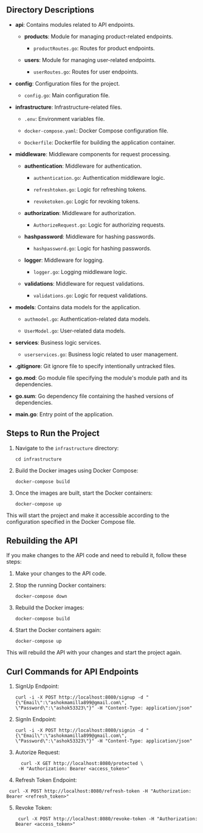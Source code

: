 ## Directory Descriptions

- **api**: Contains modules related to API endpoints.

  - **products**: Module for managing product-related endpoints.

    - `productRoutes.go`: Routes for product endpoints.

  - **users**: Module for managing user-related endpoints.

    - `userRoutes.go`: Routes for user endpoints.

- **config**: Configuration files for the project.

  - `config.go`: Main configuration file.

- **infrastructure**: Infrastructure-related files.

  - `.env`: Environment variables file.

  - `docker-compose.yaml`: Docker Compose configuration file.

  - `Dockerfile`: Dockerfile for building the application container.

- **middleware**: Middleware components for request processing.

  - **authentication**: Middleware for authentication.

    - `authentication.go`: Authentication middleware logic.

    - `refreshtoken.go`: Logic for refreshing tokens.

    - `revoketoken.go`: Logic for revoking tokens.

  - **authorization**: Middleware for authorization.

    - `AuthorizeRequest.go`: Logic for authorizing requests.

  - **hashpassword**: Middleware for hashing passwords.

    - `hashpassword.go`: Logic for hashing passwords.

  - **logger**: Middleware for logging.

    - `logger.go`: Logging middleware logic.

  - **validations**: Middleware for request validations.

    - `validations.go`: Logic for request validations.

- **models**: Contains data models for the application.

  - `authmodel.go`: Authentication-related data models.

  - `UserModel.go`: User-related data models.

- **services**: Business logic services.

  - `userservices.go`: Business logic related to user management.

- **.gitignore**: Git ignore file to specify intentionally untracked files.
- **go.mod**: Go module file specifying the module's module path and its dependencies.
- **go.sum**: Go dependency file containing the hashed versions of dependencies.
- **main.go**: Entry point of the application.

## Steps to Run the Project

1. Navigate to the `infrastructure` directory:
    ```
    cd infrastructure
    ```

2. Build the Docker images using Docker Compose:
    ```
    docker-compose build
    ```

3. Once the images are built, start the Docker containers:
    ```
    docker-compose up
    ```

This will start the project and make it accessible according to the configuration specified in the Docker Compose file.

## Rebuilding the API

If you make changes to the API code and need to rebuild it, follow these steps:

1. Make your changes to the API code.

2. Stop the running Docker containers:
    ```
    docker-compose down
    ```

3. Rebuild the Docker images:
    ```
    docker-compose build
    ```

4. Start the Docker containers again:
    ```
    docker-compose up
    ```

This will rebuild the API with your changes and start the project again.

## Curl Commands for API Endpoints

1. SignUp Endpoint:
    ```
   curl -i -X POST http://localhost:8080/signup -d "{\"Email\":\"ashokmamilla899@gmail.com\", \"Password\":\"ashok53323\"}" -H "Content-Type: application/json"
    ```
2. SignIn Endpoint:
    ```
    curl -i -X POST http://localhost:8080/signin -d "{\"Email\":\"ashokmamilla899@gmail.com\", \"Password\":\"ashok53323\"}" -H "Content-Type: application/json"
   ```
3. Autorize Request:
   ```
     curl -X GET http://localhost:8080/protected \
    -H "Authorization: Bearer <access_token>"

   ```
4. Refresh Token Endpoint:
  ``` 
   curl -X POST http://localhost:8080/refresh-token -H "Authorization: Bearer <refresh_token>" 
   ```
5. Revoke Token:
   ```
    curl -X POST http://localhost:8080/revoke-token -H "Authorization: Bearer <access_token>"
   ```   
